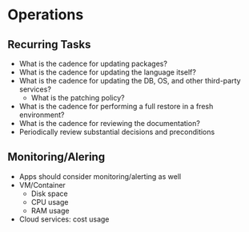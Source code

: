 # Operations

## Recurring Tasks

- What is the cadence for updating packages?
- What is the cadence for updating the language itself?
- What is the cadence for updating the DB, OS, and other third-party services?
    - What is the patching policy?
- What is the cadence for performing a full restore in a fresh environment?
- What is the cadence for reviewing the documentation?
- Periodically review substantial decisions and preconditions

## Monitoring/Alering

- Apps should consider monitoring/alerting as well
- VM/Container
    - Disk space
    - CPU usage
    - RAM usage
- Cloud services: cost usage

